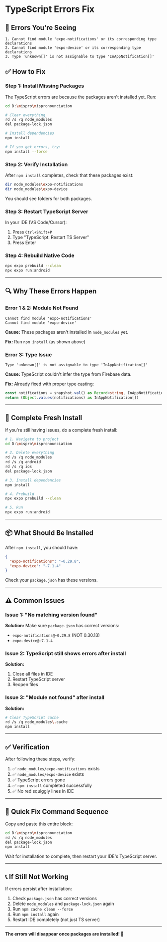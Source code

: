 # TypeScript Errors Fix

## 🔴 Errors You're Seeing

```
1. Cannot find module 'expo-notifications' or its corresponding type declarations
2. Cannot find module 'expo-device' or its corresponding type declarations  
3. Type 'unknown[]' is not assignable to type 'InAppNotification[]'
```

## ✅ How to Fix

### Step 1: Install Missing Packages

The TypeScript errors are because the packages aren't installed yet. Run:

```bash
cd D:\mispro\mispronounciation

# Clear everything
rd /s /q node_modules
del package-lock.json

# Install dependencies
npm install

# If you get errors, try:
npm install --force
```

### Step 2: Verify Installation

After `npm install` completes, check that these packages exist:

```bash
dir node_modules\expo-notifications
dir node_modules\expo-device
```

You should see folders for both packages.

### Step 3: Restart TypeScript Server

In your IDE (VS Code/Cursor):
1. Press `Ctrl+Shift+P`
2. Type "TypeScript: Restart TS Server"
3. Press Enter

### Step 4: Rebuild Native Code

```bash
npx expo prebuild --clean
npx expo run:android
```

---

## 🔍 Why These Errors Happen

### Error 1 & 2: Module Not Found
```
Cannot find module 'expo-notifications'
Cannot find module 'expo-device'
```

**Cause:** These packages aren't installed in `node_modules` yet.

**Fix:** Run `npm install` (as shown above)

### Error 3: Type Issue
```
Type 'unknown[]' is not assignable to type 'InAppNotification[]'
```

**Cause:** TypeScript couldn't infer the type from Firebase data.

**Fix:** Already fixed with proper type casting:
```typescript
const notifications = snapshot.val() as Record<string, InAppNotification>;
return (Object.values(notifications) as InAppNotification[])
```

---

## 🚀 Complete Fresh Install

If you're still having issues, do a complete fresh install:

```bash
# 1. Navigate to project
cd D:\mispro\mispronounciation

# 2. Delete everything
rd /s /q node_modules
rd /s /q android
rd /s /q ios
del package-lock.json

# 3. Install dependencies
npm install

# 4. Prebuild
npx expo prebuild --clean

# 5. Run
npx expo run:android
```

---

## 📦 What Should Be Installed

After `npm install`, you should have:

```json
{
  "expo-notifications": "~0.29.8",
  "expo-device": "~7.1.4"
}
```

Check your `package.json` has these versions.

---

## ⚠️ Common Issues

### Issue 1: "No matching version found"
**Solution:** Make sure `package.json` has correct versions:
- `expo-notifications@~0.29.8` (NOT 0.30.13)
- `expo-device@~7.1.4`

### Issue 2: TypeScript still shows errors after install
**Solution:** 
1. Close all files in IDE
2. Restart TypeScript server
3. Reopen files

### Issue 3: "Module not found" after install
**Solution:**
```bash
# Clear TypeScript cache
rd /s /q node_modules\.cache
npm install
```

---

## ✅ Verification

After following these steps, verify:

1. ✅ `node_modules/expo-notifications` exists
2. ✅ `node_modules/expo-device` exists
3. ✅ TypeScript errors gone
4. ✅ `npm install` completed successfully
5. ✅ No red squiggly lines in IDE

---

## 🎯 Quick Fix Command Sequence

Copy and paste this entire block:

```bash
cd D:\mispro\mispronounciation
rd /s /q node_modules
del package-lock.json
npm install
```

Wait for installation to complete, then restart your IDE's TypeScript server.

---

## 📞 If Still Not Working

If errors persist after installation:

1. Check `package.json` has correct versions
2. Delete `node_modules` and `package-lock.json` again
3. Run `npm cache clean --force`
4. Run `npm install` again
5. Restart IDE completely (not just TS server)

---

**The errors will disappear once packages are installed! 🎉**
